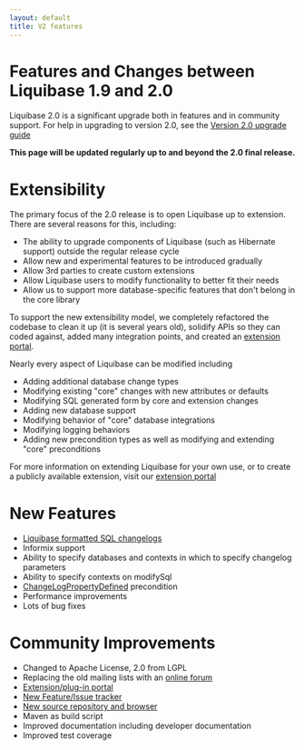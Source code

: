 ```yaml
---
layout: default
title: V2 features
---
```


# Features and Changes between Liquibase 1.9 and 2.0 #

Liquibase 2.0 is a significant upgrade both in features and in community support.  For help in upgrading to version 2.0, see the [Version 2.0 upgrade guide](v2_upgrade.html)

**This page will be updated regularly up to and beyond the 2.0 final release.**

# Extensibility #

The primary focus of the 2.0 release is to open Liquibase up to extension.  There are several reasons for this, including:
* The ability to upgrade components of Liquibase (such as Hibernate support) outside the regular release cycle
* Allow new and experimental features to be introduced gradually
* Allow 3rd parties to create custom extensions
* Allow Liquibase users to modify functionality to better fit their needs
* Allow us to support more database-specific features that don't belong in the core library

To support the new extensibility model, we completely refactored the codebase to clean it up (it is several years old), solidify APIs so they can coded against, added many integration points, and created an [extension portal](http://liquibase.org/extensions).

Nearly every aspect of Liquibase can be modified including
 * Adding additional database change types
 * Modifying existing "core" changes with new attributes or defaults
 * Modifying SQL generated form by core and extension changes
 * Adding new database support
 * Modifying behavior of "core" database integrations
 * Modifying logging behaviors
 * Adding new precondition types as well as modifying and extending "core" preconditions

For more information on extending Liquibase for your own use, or to create a publicly available extension, visit our [extension portal](http://liquibase.org/extensions)

# New Features #
* [Liquibase formatted SQL changelogs](http://blog.liquibase.org/2010/05/liquibase-formatted-sql.html)
* Informix support
* Ability to specify databases and contexts in which to specify changelog parameters
* Ability to specify contexts on modifySql
* [ChangeLogPropertyDefined](http://www.liquibase.org/documentation/preconditions#changelogpropertydefined) precondition
* Performance improvements
* Lots of bug fixes


# Community Improvements #
* Changed to Apache License, 2.0 from LGPL
* Replacing the old mailing lists with an [online forum](http://www.liquibase.org/forum)
* [Extension/plug-in portal](http://liquibase.org/extensions)
* [New Feature/Issue tracker](http://liquibase.jira.com)
* [New source repository and browser](http://liquibase.jira.com/source/browse/CORE)
* Maven as build script
* Improved documentation including developer documentation
* Improved test coverage
